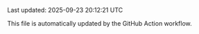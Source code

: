 Last updated: 2025-09-23 20:12:21 UTC

This file is automatically updated by the GitHub Action workflow.
